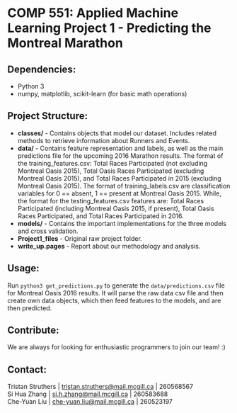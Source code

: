 COMP 551: Applied Machine Learning Project 1 - Predicting the Montreal Marathon
=================================


Dependencies:
----------------------
* Python 3
* numpy, matplotlib, scikit-learn (for basic math operations)

Project Structure:
------------------
* **classes/** - Contains objects that model our dataset. Includes related methods to retrieve information about Runners and Events.
* **data/** - Contains feature representation and labels, as well as the main predictions file for the upcoming 2016 Marathon results. The format of the training_features.csv: Total Races Participated (not excluding Montreal Oasis 2015), Total Oasis Races Participated (excluding Montreal Oasis 2015), and Total Races Participated in 2015 (excluding Montreal Oasis 2015). The format of training_labels.csv are classification variables for 0 == absent, 1 == present at Montreal Oasis 2015.
While, the format for the testing_features.csv features are: Total Races Participated (including Montreal Oasis 2015, if present), Total Oasis Races Participated, and Total Races Participated in 2016.
* **models/** - Contains the important implementations for the three models and cross validation.
* **Project1_files** - Original raw project folder.
* **write_up.pages** - Report about our methodology and analysis.

Usage:
--------------------
Run `python3 get_predictions.py` to generate the `data/predictions.csv` file for Montreal Oasis 2016 results. It will parse the raw data csv file and then create own data objects, which then feed
features to the models, and are then predicted.

Contribute:
------------
We are always for looking for enthusiastic programmers to join our team! :)

Contact:
-------
Tristan Struthers | tristan.struthers@mail.mcgill.ca | 260568567  
Si Hua Zhang      | si.h.zhang@mail.mcgill.ca        | 260583688  
Che-Yuan Liu      | che-yuan.liu@mail.mcgill.ca      | 260523197
